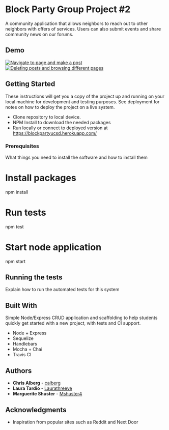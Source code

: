 # Block Party Group Project #2

A community application that allows neighbors to reach out to other neighbors with offers of services. Users can also submit events and share community news on our forums.

## Demo
[![Navigate to page and make a post](https://media.giphy.com/media/fniQhl63IfwgrpHrmD/giphy.gif)](https://media.giphy.com/media/fniQhl63IfwgrpHrmD/giphy.gif)
[![Deleting posts and browsing different pages](https://media.giphy.com/media/5q2b6UAdqI5ENa4GWb/giphy.gif)](https://media.giphy.com/media/5q2b6UAdqI5ENa4GWb/giphy.gif)

## Getting Started

These instructions will get you a copy of the project up and running on your local machine for development and testing purposes. See deployment for notes on how to deploy the project on a live system.

- Clone repository to local device.
- NPM Install to download the needed packages
- Run locally or connect to deployed version at https://blockpartyucsd.herokuapp.com/

### Prerequisites

What things you need to install the software and how to install them
# Install packages
npm install

# Run tests
npm test

# Start node application
npm start

## Running the tests

Explain how to run the automated tests for this system

## Built With

Simple Node/Express CRUD application and scaffolding to help students quickly get started with a new project, with tests and CI support.

- Node + Express
- Sequelize
- Handlebars
- Mocha + Chai
- Travis CI

## Authors

* **Chris Alberg** - [calberg](https://github.com/calberg)
* **Laura Tardio** - [Laurathreeve](https://github.com/laurathreeve)
* **Marguerite Shuster** - [Mshuster4](https://github.com/mshuster4)

## Acknowledgments

* Inspiration from popular sites such as Reddit and Next Door




